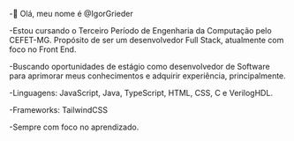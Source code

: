 -👋 Olá, meu nome é @IgorGrieder

-Estou cursando o Terceiro Período de Engenharia da Computação pelo CEFET-MG.
Propósito de ser um desenvolvedor Full Stack, atualmente com foco no Front End.

-Buscando oportunidades de estágio como desenvolvedor de Software para aprimorar meus conhecimentos e adquirir experiência, principalmente.

-Linguagens: JavaScript, Java, TypeScript, HTML, CSS, C e VerilogHDL.

-Frameworks: TailwindCSS

-Sempre com foco no aprendizado.

<!---
IgorGrieder/IgorGrieder is a ✨ special ✨ repository because its `README.md` (this file) appears on your GitHub profile.
You can click the Preview link to take a look at your changes.
--->
